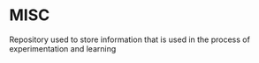 # MISC
Repository used to store information that is used in the process of experimentation and learning
